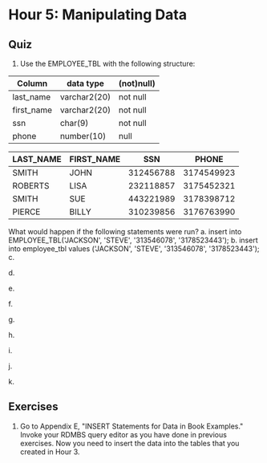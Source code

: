 # Hour 5: Manipulating Data

## Quiz 

1. Use the EMPLOYEE_TBL with the following structure:

| Column        |      data type  |  (not)null) |
|----------     |-------------    |------       |
| last_name     |  varchar2(20)   | not null    |
| first_name    | varchar2(20)    | not null    |
| ssn           | char(9)         | not null    |
| phone         | number(10)      | null        |

| LAST_NAME | FIRST_NAME  | SSN       | PHONE       |
|-----------|-------------|-----------|-------------|
| SMITH     | JOHN        | 312456788 | 3174549923  |
| ROBERTS   | LISA        | 232118857 | 3175452321  |
| SMITH     | SUE         | 443221989 | 3178398712  |
| PIERCE    | BILLY       | 310239856 | 3176763990  |

What would happen if the following statements were run?
  a.
insert into EMPLOYEE_TBL('JACKSON', 'STEVE', '313546078', '3178523443');
  b.
insert into employee_tbl values
('JACKSON', 'STEVE', '313546078', '3178523443');
  c.

  d.

  e.

  f.

  g.

  h.

  i.

  j.

  k.

## Exercises
1. Go to Appendix E, "INSERT Statements for Data in Book Examples." Invoke your 
RDMBS query editor as you have done in previous exercises.
Now you need to insert the data into the tables that you created in Hour 3.
